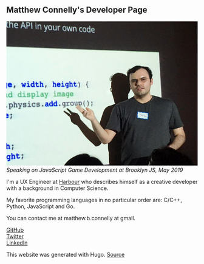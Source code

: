 ## Matthew Connelly's Developer Page

![](/images/me.png)  
_Speaking on JavaScript Game Development at Brooklyn JS, May 2019_

I'm a UX Engineer at [Harbour](https://harbourshare.com/) who describes himself as a creative developer with a background in Computer Science.   

My favorite programming languages in no particular order are: C/C++, Python, JavaScript and Go.

You can contact me at matthew.b.connelly at gmail.

[GitHub](https://github.com/mattConn)  
[Twitter](https://twitter.com/mattconndev)  
[LinkedIn](https://www.linkedin.com/in/mattconndev/)  

This website was generated with Hugo. [Source](https://github.com/mattConn/mattconn.github.io)
